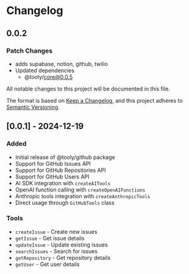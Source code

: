# Changelog

## 0.0.2

### Patch Changes

- adds supabase, notion, github, twilio
- Updated dependencies
  - @tooly/core@0.0.5

All notable changes to this project will be documented in this file.

The format is based on [Keep a Changelog](https://keepachangelog.com/en/1.0.0/),
and this project adheres to [Semantic Versioning](https://semver.org/spec/v2.0.0.html).

## [0.0.1] - 2024-12-19

### Added

- Initial release of @tooly/github package
- Support for GitHub Issues API
- Support for GitHub Repositories API
- Support for GitHub Users API
- AI SDK integration with `createAITools`
- OpenAI function calling with `createOpenAIFunctions`
- Anthropic tools integration with `createAnthropicTools`
- Direct usage through `GitHubTools` class

### Tools

- `createIssue` - Create new issues
- `getIssue` - Get issue details
- `updateIssue` - Update existing issues
- `searchIssues` - Search for issues
- `getRepository` - Get repository details
- `getUser` - Get user details
